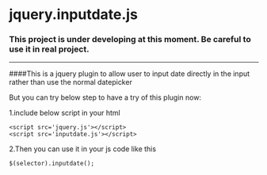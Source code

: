 # jquery.inputdate.js

### This project is under developing at this moment. Be careful to use it in real project.

* * *

####This is a jquery plugin to allow user to input date directly in the input rather than use the normal datepicker

But you can try below step to have a try of this plugin now:

1.include below script in your html

    <script src='jquery.js'></script>
    <script src='inputdate.js'></script>

2.Then you can use it in your js code like this

    $(selector).inputdate();
